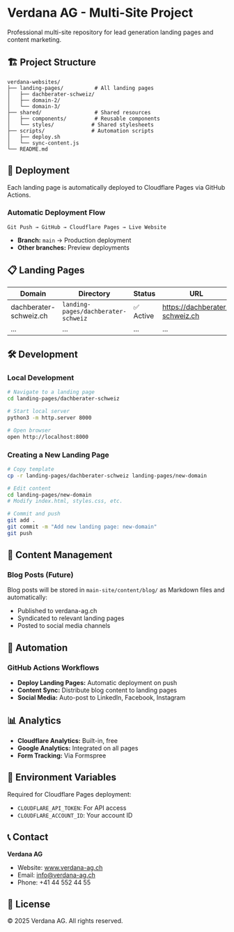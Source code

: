 # Verdana AG - Multi-Site Project

Professional multi-site repository for lead generation landing pages and content marketing.

## 🏗️ Project Structure

```
verdana-websites/
├── landing-pages/          # All landing pages
│   ├── dachberater-schweiz/
│   ├── domain-2/
│   └── domain-3/
├── shared/                 # Shared resources
│   ├── components/         # Reusable components
│   └── styles/            # Shared stylesheets
├── scripts/               # Automation scripts
│   ├── deploy.sh
│   └── sync-content.js
└── README.md
```

## 🚀 Deployment

Each landing page is automatically deployed to Cloudflare Pages via GitHub Actions.

### Automatic Deployment Flow

```
Git Push → GitHub → Cloudflare Pages → Live Website
```

- **Branch:** `main` → Production deployment
- **Other branches:** Preview deployments

## 📋 Landing Pages

| Domain | Directory | Status | URL |
|--------|-----------|--------|-----|
| dachberater-schweiz.ch | `landing-pages/dachberater-schweiz` | ✅ Active | https://dachberater-schweiz.ch |
| ... | ... | ... | ... |

## 🛠️ Development

### Local Development

```bash
# Navigate to a landing page
cd landing-pages/dachberater-schweiz

# Start local server
python3 -m http.server 8000

# Open browser
open http://localhost:8000
```

### Creating a New Landing Page

```bash
# Copy template
cp -r landing-pages/dachberater-schweiz landing-pages/new-domain

# Edit content
cd landing-pages/new-domain
# Modify index.html, styles.css, etc.

# Commit and push
git add .
git commit -m "Add new landing page: new-domain"
git push
```

## 📝 Content Management

### Blog Posts (Future)

Blog posts will be stored in `main-site/content/blog/` as Markdown files and automatically:
- Published to verdana-ag.ch
- Syndicated to relevant landing pages
- Posted to social media channels

## 🔧 Automation

### GitHub Actions Workflows

- **Deploy Landing Pages:** Automatic deployment on push
- **Content Sync:** Distribute blog content to landing pages
- **Social Media:** Auto-post to LinkedIn, Facebook, Instagram

## 📊 Analytics

- **Cloudflare Analytics:** Built-in, free
- **Google Analytics:** Integrated on all pages
- **Form Tracking:** Via Formspree

## 🔐 Environment Variables

Required for Cloudflare Pages deployment:
- `CLOUDFLARE_API_TOKEN`: For API access
- `CLOUDFLARE_ACCOUNT_ID`: Your account ID

## 📞 Contact

**Verdana AG**
- Website: www.verdana-ag.ch
- Email: info@verdana-ag.ch
- Phone: +41 44 552 44 55

## 📄 License

© 2025 Verdana AG. All rights reserved.


